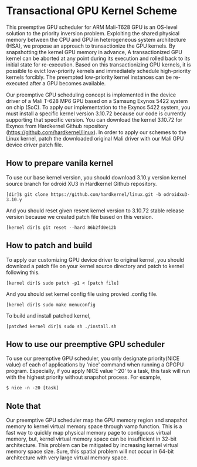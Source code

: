 # Transactional GPU Kernel Scheme

This preemptive GPU scheduler for ARM Mali-T628 GPU is an OS-level solution to the priority inversion problem. Exploiting the shared physical memory between the CPU and GPU in heterogeneous system architecture (HSA), we propose an approach to transactionize the GPU kernels. By snapshotting the kernel GPU memory in advance, A transactionized GPU kernel can be aborted at any point during its execution and rolled back to its initial state for re-execution. Based on this transactionizing GPU kernels, it is possible to evict low-priority kernels and immediately schedule high-priority kernels forcibly. The preempted low-priority kernel instances can be re-executed after a GPU becomes available.

Our preemptive GPU scheduling concept is implemented in the device driver of a Mali T-628 MP6 GPU based on a Samsung Exynos 5422 system on chip (SoC). To apply our implementation to the Exynos 5422 system, you must install a specific kernel version 3.10.72 because our code is currently supporting that specific version. You can download the kernel 3.10.72 for Exynos from Hardkernel Github repository (https://github.com/hardkernel/linux). In order to apply our schemes to the Linux kernel, patch the downloaded original Mali driver with our Mali GPU device driver patch file.

## How to prepare vanila kernel
To use our base kernel version, you should download 3.10.y version kernel source branch for odroid XU3 in Hardkernel Github repository.
	
	[dir]$ git clone https://github.com/hardkernel/linux.git -b odroidxu3-3.10.y

And you should reset given resent kernel version to 3.10.72 stable release version because we created patch file based on this version.
	
	[kernel dir]$ git reset --hard 86b2fd0e12b


## How to patch and build
To apply our customizing GPU device driver to original kernel, you should download a patch file on your kernel source directory and patch to kernel following this.

	[kernel dir]$ sudo patch -p1 < [patch file]
	
And you should set kernel config file using provied .config file.

	[kernel dir]$ sudo make menuconfig

To build and install patched kernel,

	[patched kernel dir]$ sudo sh ./install.sh

## How to use our preemptive GPU scheduler
To use our preemptive GPU scheduler, you only designate priority(NICE value) of each of applications by 'nice' command when running a GPGPU program. Especially, if you apply NICE value '-20' to a task, this task will run with the highest priority without snapshot process. For example,
	
	$ nice -n -20 [task]
	
## Note that
Our preemptive GPU scheduler map the GPU memory region and snapshot memory to kernel virtual memory space through vamp function. This is a fast way to quickly map physical memory page to contiguous virtual memory, but, kernel virtual memory space can be insufficient in 32-bit architecture. This problem can be mitigated by increasing kernel virtual memory space size. Sure, this spatial problem will not occur in 64-bit architecture with very large virtual memory space.

	
